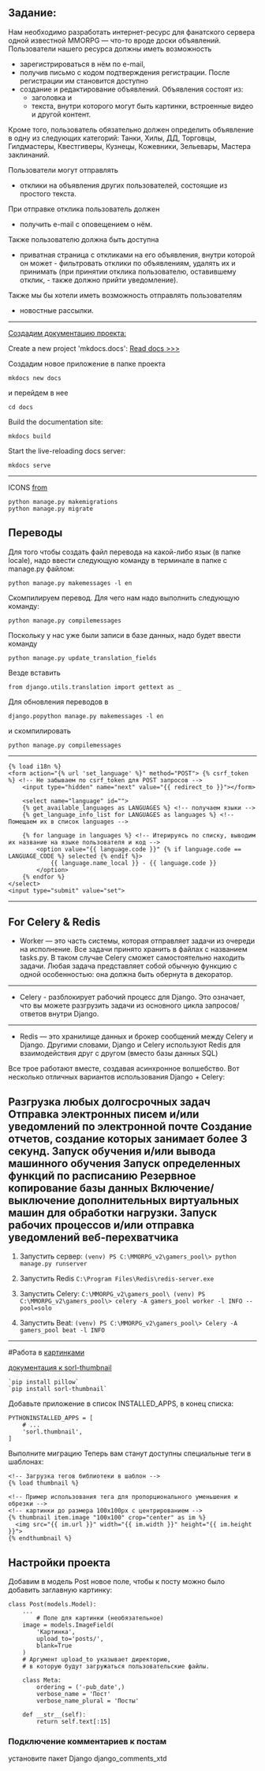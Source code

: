 ## Задание:
Нам необходимо разработать интернет-ресурс для фанатского сервера одной известной
MMORPG — что-то вроде доски объявлений. Пользователи нашего ресурса должны иметь возможность
- зарегистрироваться в нём по e-mail,
- получив письмо с кодом подтверждения регистрации.
После регистрации им становится доступно
- создание и редактирование объявлений.
Объявления состоят из:
    - заголовка и
    - текста, внутри которого могут быть картинки, встроенные видео и другой контент.

Кроме того, пользователь обязательно должен определить объявление в одну из
следующих категорий:
Танки, Хилы, ДД, Торговцы, Гилдмастеры, Квестгиверы, Кузнецы, Кожевники, Зельевары, Мастера заклинаний.

Пользователи могут отправлять
- отклики на объявления других пользователей, состоящие из простого текста.

При отправке отклика пользователь должен
- получить e-mail с оповещением о нём.

Также пользователю должна быть доступна
- приватная страница с откликами на его объявления,
    внутри которой он может
        - фильтровать отклики по объявлениям, удалять их и принимать (при принятии отклика пользователю, оставившему отклик,
        - также должно прийти уведомление).

Также мы бы хотели иметь возможность отправлять пользователям
- новостные рассылки.
--------------------------------------------------------------------------
[Создадим документацию проекта:](https://www.mkdocs.org/user-guide/configuration/)

Create a new project 'mkdocs.docs':
[Read docs >>>](https://www.mkdocs.org/user-guide/writing-your-docs/)

Создадим новое приложение в папке проекта

`mkdocs new docs`

и перейдем в нее

`cd docs`

Build the documentation site:

`mkdocs build`

Start the live-reloading docs server:

`mkdocs serve`

---
ICONS [from](https://fontawesome.com/search?q=logout&o=r)

    python manage.py makemigrations
    python manage.py migrate

## Переводы

Для того чтобы создать файл перевода на какой-либо язык (в папке locale), надо ввести следующую команду в 
терминале в папке с manage.py файлом:

    python manage.py makemessages -l en
Скомпилируем перевод. Для чего нам надо выполнить следующую команду:

    python manage.py compilemessages

Поскольку у нас уже были записи в базе данных, надо будет ввести команду

    python manage.py update_translation_fields
Везде вставить

    from django.utils.translation import gettext as _

Для обновления переводов в 

    django.popython manage.py makemessages -l en
и скомпилировать

    python manage.py compilemessages

-------------------------------------------------------------
    {% load i18n %}
    <form action="{% url 'set_language' %}" method="POST"> {% csrf_token %} <!-- Не забываем по csrf_token для POST запросов -->
        <input type="hidden" name="next" value="{{ redirect_to }}"></form>

        <select name="language" id="">
        {% get_available_languages as LANGUAGES %} <!-- получаем языки -->
        {% get_language_info_list for LANGUAGES as languages %} <!-- Помещаем их в список languages -->

        {% for language in languages %} <!-- Итерируясь по списку, выводим их название на языке пользователя и код -->
            <option value="{{ language.code }}" {% if language.code == LANGUAGE_CODE %} selected {% endif %}>
                {{ language.name_local }} - {{ language.code }}
            </option>
        {% endfor %}
    </select>
    <input type="submit" value="set">
-------------------------------------------------------------
## For Celery & Redis

* Worker — это часть системы, которая отправляет задачи из очереди на исполнение.
Все задачи принято хранить в файлах с названием tasks.py. В таком случае Celery сможет самостоятельно 
находить задачи. Любая задача представляет собой обычную функцию с одной особенностью: 
она должна быть обернута в декоратор.

----

* Celery - разблокирует рабочий процесс для Django. Это означает, что вы можете разгрузить задачи из основного цикла
запросов/ответов внутри Django.

--- 

* Redis — это хранилище данных и брокер сообщений между Celery и Django. Другими словами, Django и Celery используют
Redis для взаимодействия друг с другом (вместо базы данных SQL)

Все трое работают вместе, создавая асинхронное волшебство. Вот несколько отличных вариантов использования Django + Celery:

Разгрузка любых долгосрочных задач
Отправка электронных писем и/или уведомлений по электронной почте
Создание отчетов, создание которых занимает более 3 секунд.
Запуск обучения и/или вывода машинного обучения
Запуск определенных функций по расписанию
Резервное копирование базы данных
Включение/выключение дополнительных виртуальных машин для обработки нагрузки.
Запуск рабочих процессов и/или отправка уведомлений веб-перехватчика
----------------------------------------------------------

1. Запустить сервер:
`(venv) PS C:\MMORPG_v2\gamers_pool\> python manage.py runserver`

2. Запустить Redis
`C:\Program Files\Redis\redis-server.exe`

3. Запустить Celery:
`C:\MMORPG_v2\gamers_pool\
(venv) PS C:\MMORPG_v2\gamers_pool\> celery -A gamers_pool worker -l INFO --pool=solo`

4. Запустить Beat:
`(venv) PS C:\MMORPG_v2\gamers_pool\> Celery -A gamers_pool beat -l INFO`
---
#Работа в [картинками](https://mob25.com/django-dobavlenie-kartinok-k-postam/) 

[документация к sorl-thumbnail](https://github.com/jazzband/sorl-thumbnail)

    `pip install pillow`
    `pip install sorl-thumbnail`

Добавьте приложение в список INSTALLED_APPS, в конец списка:

    PYTHONINSTALLED_APPS = [
        # ...
        'sorl.thumbnail',
    ]

Выполните миграцию
Теперь вам станут доступны специальные теги в шаблонах:

    <!-- Загрузка тегов библиотеки в шаблон -->
    {% load thumbnail %}

    <!-- Пример использования тега для пропорционального уменьшения и обрезки -->
    <!-- картинки до размера 100x100px с центрированием -->
    {% thumbnail item.image "100x100" crop="center" as im %}
      <img src="{{ im.url }}" width="{{ im.width }}" height="{{ im.height }}">
    {% endthumbnail %}

## Настройки проекта
Добавим в модель Post новое поле, чтобы к посту можно было добавить заглавную картинку:

    class Post(models.Model):
        ...
            # Поле для картинки (необязательное) 
        image = models.ImageField(
            'Картинка',
            upload_to='posts/',
            blank=True
        )  
        # Аргумент upload_to указывает директорию, 
        # в которую будут загружаться пользовательские файлы. 
    
        class Meta:
            ordering = ('-pub_date',)
            verbose_name = 'Пост'
            verbose_name_plural = 'Посты'
    
        def __str__(self):
            return self.text[:15]

### Подключение комментариев к постам ###
установите пакет Django  django_comments_xtd
